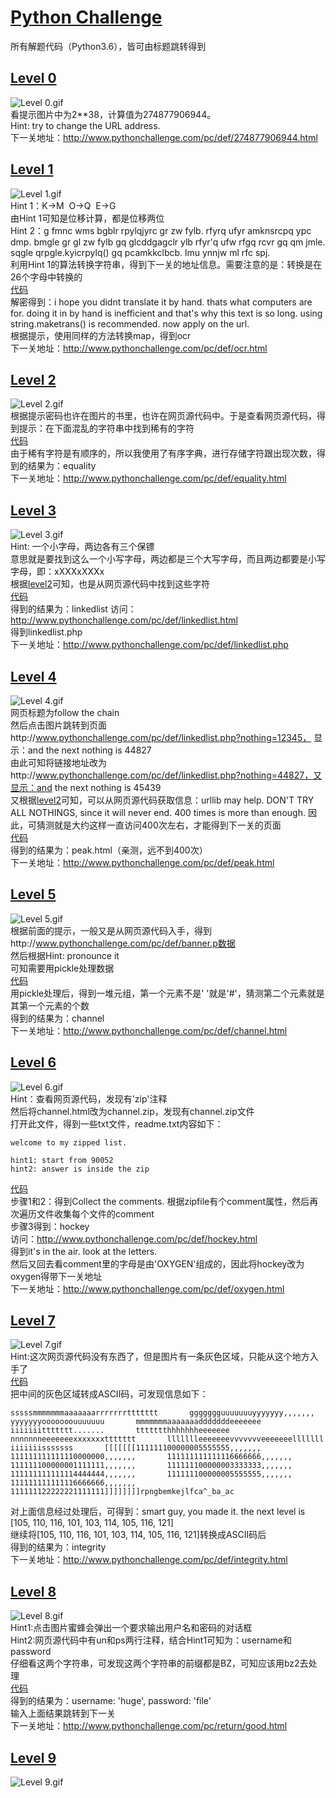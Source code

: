 # [Python Challenge](http://www.pythonchallenge.com)
所有解题代码（Python3.6），皆可由标题跳转得到
## [Level 0](/code/level_0.py)
![Level 0.gif](/image/level_0.jpg)  
看提示图片中为2**38，计算值为274877906944。  
Hint: try to change the URL address.  
下一关地址：http://www.pythonchallenge.com/pc/def/274877906944.html

## [Level 1](/code/level_1.py)
![Level 1.gif](/image/level_1.jpg)  
Hint 1：K-&gt;M  O-&gt;Q  E-&gt;G  
由Hint 1可知是位移计算，都是位移两位  
Hint 2：g fmnc wms bgblr rpylqjyrc gr zw fylb. rfyrq ufyr amknsrcpq ypc dmp. bmgle gr gl zw fylb gq glcddgagclr ylb rfyr'q ufw rfgq rcvr gq qm jmle. sqgle qrpgle.kyicrpylq() gq pcamkkclbcb. lmu ynnjw ml rfc spj.  
利用Hint 1的算法转换字符串，得到下一关的地址信息。需要注意的是：转换是在26个字母中转换的  
[代码](/code/level_1.py)  
解密得到：i hope you didnt translate it by hand. thats what computers are for. doing it in by hand is inefficient and that's why this text is so long. using string.maketrans() is recommended. now apply on the url.  
根据提示，使用同样的方法转换map，得到ocr  
下一关地址：http://www.pythonchallenge.com/pc/def/ocr.html

## [Level 2](/code/level_2.py)
![Level 2.gif](/image/level_2.jpg)  
根据提示密码也许在图片的书里，也许在网页源代码中。于是查看网页源代码，得到提示：在下面混乱的字符串中找到稀有的字符  
[代码](/code/level_2.py)  
由于稀有字符是有顺序的，所以我使用了有序字典，进行存储字符跟出现次数，得到的结果为：equality  
下一关地址：http://www.pythonchallenge.com/pc/def/equality.html

## [Level 3](/code/level_3.py)  
![Level 3.gif](/image/level_3.jpg)  
Hint: 一个小字母，两边各有三个保镖  
意思就是要找到这么一个小写字母，两边都是三个大写字母，而且两边都要是小写字母，即：xXXXxXXXx  
根据[level2](#level2)可知，也是从网页源代码中找到这些字符  
[代码](/code/level_3.py)  
得到的结果为：linkedlist
访问：http://www.pythonchallenge.com/pc/def/linkedlist.html  
得到linkedlist.php    
下一关地址：http://www.pythonchallenge.com/pc/def/linkedlist.php

## [Level 4](/code/level_4.py)  
![Level 4.gif](/image/level_4.jpg)  
网页标题为follow the chain  
然后点击图片跳转到页面http://www.pythonchallenge.com/pc/def/linkedlist.php?nothing=12345， 显示：and the next nothing is 44827  
由此可知将链接地址改为http://www.pythonchallenge.com/pc/def/linkedlist.php?nothing=44827，又显示：and the next nothing is 45439  
又根据[level2](#level2)可知，可以从网页源代码获取信息：urllib may help. DON'T TRY ALL NOTHINGS, since it will never end. 400 times is more than enough.
因此，可猜测就是大约这样一直访问400次左右，才能得到下一关的页面  
[代码](/code/level_4.py)  
得到的结果为：peak.html（亲测，远不到400次）  
下一关地址：http://www.pythonchallenge.com/pc/def/peak.html

## [Level 5](/code/level_5.py)  
![Level 5.gif](/image/level_5.jpg)  
根据前面的提示，一般又是从网页源代码入手，得到http://www.pythonchallenge.com/pc/def/banner.p数据  
然后根据Hint: pronounce it  
可知需要用pickle处理数据  
[代码](/code/level_5.py)  
用pickle处理后，得到一堆元组，第一个元素不是' '就是'#'，猜测第二个元素就是其第一个元素的个数  
得到的结果为：channel  
下一关地址：http://www.pythonchallenge.com/pc/def/channel.html

## [Level 6](/code/level_6.py)  
![Level 6.gif](/image/level_6.jpg)  
Hint：查看网页源代码，发现有'zip'注释  
然后将channel.html改为channel.zip，发现有channel.zip文件  
打开此文件，得到一些txt文件，readme.txt内容如下：  
```
welcome to my zipped list.

hint1: start from 90052
hint2: answer is inside the zip
```
[代码](/code/level_6.py)  
步骤1和2：得到Collect the comments.
根据zipfile有个comment属性，然后再次遍历文件收集每个文件的comment  
步骤3得到：hockey  
访问：http://www.pythonchallenge.com/pc/def/hockey.html  
得到it's in the air. look at the letters.  
然后又回去看comment里的字母是由'OXYGEN'组成的，因此将hockey改为oxygen得带下一关地址  
下一关地址：http://www.pythonchallenge.com/pc/def/oxygen.html

## [Level 7](/code/level_7.py)  
![Level 7.gif](/image/level_7.png)  
Hint:这次网页源代码没有东西了，但是图片有一条灰色区域，只能从这个地方入手了  
[代码](/code/level_7.py)  
把中间的灰色区域转成ASCII码，可发现信息如下：
```
sssssmmmmmmmaaaaaaarrrrrrrttttttt       ggggggguuuuuuuyyyyyyy,,,,,,,       yyyyyyyooooooouuuuuuu       mmmmmmmaaaaaaadddddddeeeeeee       iiiiiiittttttt.......       ttttttthhhhhhheeeeeee       nnnnnnneeeeeeexxxxxxxttttttt       llllllleeeeeeevvvvvvveeeeeeelllllll       iiiiiiisssssss       [[[[[[[111111100000005555555,,,,,,,       111111111111110000000,,,,,,,       111111111111116666666,,,,,,,       111111100000001111111,,,,,,,       111111100000003333333,,,,,,,       111111111111114444444,,,,,,,       111111100000005555555,,,,,,,       111111111111116666666,,,,,,,       111111122222221111111]]]]]]]]rpngbemkejlfca^_ba_ac
```
对上面信息经过处理后，可得到：smart guy, you made it. the next level is [105, 110, 116, 101, 103, 114, 105, 116, 121]  
继续将[105, 110, 116, 101, 103, 114, 105, 116, 121]转换成ASCII码后  
得到的结果为：integrity  
下一关地址：http://www.pythonchallenge.com/pc/def/integrity.html

## [Level 8](/code/level_8.py)  
![Level 8.gif](/image/level_8.jpg)  
Hint1:点击图片蜜蜂会弹出一个要求输出用户名和密码的对话框  
Hint2:网页源代码中有un和ps两行注释，结合Hint1可知为：username和password  
仔细看这两个字符串，可发现这两个字符串的前缀都是BZ，可知应该用bz2去处理  
[代码](/code/level_8.py)  
得到的结果为：username: 'huge', password: 'file'  
输入上面结果跳转到下一关  
下一关地址：http://www.pythonchallenge.com/pc/return/good.html

## [Level 9](/code/level_9.py)  
![Level 9.gif](/image/level_9.jpg)    